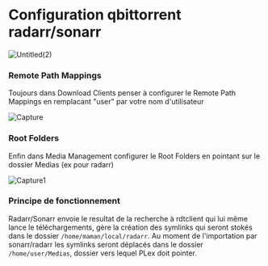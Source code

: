 # Configuration qbittorrent radarr/sonarr

![Untitled(2)](https://github.com/projetssd/ssdv2/assets/7422124/97e599c1-01d7-44f0-b562-7650f356cf4f)

### Remote Path Mappings

Toujours dans Download Clients penser à configurer le Remote Path Mappings en remplacant "user" par votre nom d'utilisateur

![Capture](https://github.com/projetssd/ssdv2/assets/7422124/b5217ecc-487a-4231-866f-315df2cb50ab)

### Root Folders

Enfin dans Media Management configurer le Root Folders en pointant sur le dossier Medias (ex pour radarr)

![Capture1](https://github.com/projetssd/ssdv2/assets/7422124/d226a4e3-c5fc-4faa-a82a-b9eef7425daa)

### Principe de fonctionnement

Radarr/Sonarr envoie le resultat de la recherche à rdtclient qui lui même lance le téléchargements, gère la création des symlinks qui seront stokés dans le dossier ```/home/maman/local/radarr```. Au moment de l'importation par sonarr/radarr les symlinks seront déplacés dans le dossier ```/home/user/Medias```, dossier vers lequel PLex doit pointer.


 